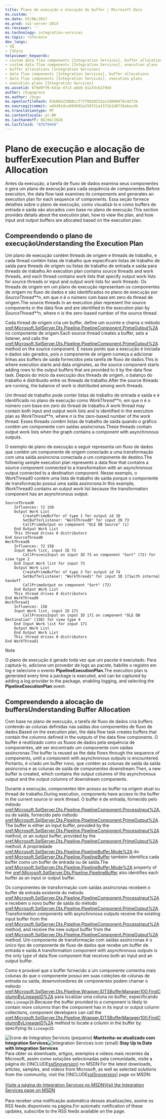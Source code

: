 ```yaml
---
title: Plano de execução e alocação de buffer | Microsoft Docs
ms.custom: ''
ms.date: 03/06/2017
ms.prod: sql-server-2014
ms.reviewer: ''
ms.technology: integration-services
ms.topic: reference
dev_langs:
- VB
- CSharp
helpviewer_keywords:
- custom data flow components [Integration Services], buffer allocations
- custom data flow components [Integration Services], execution plans
- buffer allocations [Integration Services]
- data flow components [Integration Services], buffer allocations
- data flow components [Integration Services], execution plans
- execution plans [Integration Services]
ms.assetid: 679d9ff0-641e-47c3-abb8-d1a7dcb279dd
author: chugugrace
ms.author: chugu
ms.openlocfilehash: 03b8bb22988ccf77f8920252ac2d600478c92f3b
ms.sourcegitcommit: ad4d92dce894592a259721a1571b1d8736abacdb
ms.translationtype: MT
ms.contentlocale: pt-BR
ms.lasthandoff: 08/04/2020
ms.locfileid: "87679449"
---
```

# <a name="execution-plan-and-buffer-allocation"></a><span data-ttu-id="2f8f8-102">Plano de execução e alocação de buffer</span><span class="sxs-lookup"><span data-stu-id="2f8f8-102">Execution Plan and Buffer Allocation</span></span>
  <span data-ttu-id="2f8f8-103">Antes da execução, a tarefa de fluxo de dados examina seus componentes e gera um plano de execução para cada sequência de componentes.</span><span class="sxs-lookup"><span data-stu-id="2f8f8-103">Before execution, the data flow task examines its components and generates an execution plan for each sequence of components.</span></span> <span data-ttu-id="2f8f8-104">Essa seção fornece detalhes sobre o plano de execução, como visualizá-lo e como buffers de entrada e saída são alocados com base no plano de execução.</span><span class="sxs-lookup"><span data-stu-id="2f8f8-104">This section provides details about the execution plan, how to view the plan, and how input and output buffers are allocated based on the execution plan.</span></span>  
  
## <a name="understanding-the-execution-plan"></a><span data-ttu-id="2f8f8-105">Compreendendo o plano de execução</span><span class="sxs-lookup"><span data-stu-id="2f8f8-105">Understanding the Execution Plan</span></span>  
 <span data-ttu-id="2f8f8-106">Um plano de execução contém threads de origem e threads de trabalho, e cada thread contém listas de trabalho que especificam listas de trabalho de saída para threads de origem ou listas de trabalho de entrada e saída para threads de trabalho.</span><span class="sxs-lookup"><span data-stu-id="2f8f8-106">An execution plan contains source threads and work threads, and each thread contains work lists that specify output work lists for source threads or input and output work lists for work threads.</span></span> <span data-ttu-id="2f8f8-107">Os threads de origem em um plano de execução representam os componentes de origem no fluxo de dados e são identificados no plano de execução por *SourceThread\*\*n*, em que *n* é o número com base em zero do thread de origem.</span><span class="sxs-lookup"><span data-stu-id="2f8f8-107">The source threads in an execution plan represent the source components in the data flow and are identified in the execution plan by *SourceThread\*\*n*, where *n* is the zero-based number of the source thread.</span></span>  
  
 <span data-ttu-id="2f8f8-108">Cada thread de origem cria um buffer, define um ouvinte e chama o método <xref:Microsoft.SqlServer.Dts.Pipeline.PipelineComponent.PrimeOutput%2A> no componente de origem.</span><span class="sxs-lookup"><span data-stu-id="2f8f8-108">Each source thread creates a buffer, sets a listener, and calls the <xref:Microsoft.SqlServer.Dts.Pipeline.PipelineComponent.PrimeOutput%2A> method on the source component.</span></span> <span data-ttu-id="2f8f8-109">É nesse ponto que a execução é iniciada e dados são gerados, pois o componente de origem começa a adicionar linhas aos buffers de saída fornecidos pela tarefa de fluxo de dados.</span><span class="sxs-lookup"><span data-stu-id="2f8f8-109">This is where execution starts and data originates, as the source component starts adding rows to the output buffers that are provided to it by the data flow task.</span></span> <span data-ttu-id="2f8f8-110">Depois do início da execução dos threads de origem, o balanço do trabalho é distribuído entre os threads de trabalho.</span><span class="sxs-lookup"><span data-stu-id="2f8f8-110">After the source threads are running, the balance of work is distributed among work threads.</span></span>  
  
 <span data-ttu-id="2f8f8-111">Um thread de trabalho pode conter listas de trabalho de entrada e saída e é identificado no plano de execução como *WorkThread\*\*n*, em que *n* é o número com base em zero do thread de trabalho.</span><span class="sxs-lookup"><span data-stu-id="2f8f8-111">A work thread may contain both input and output work lists and is identified in the execution plan as *WorkThread\*\*n*, where *n* is the zero-based number of the work thread.</span></span> <span data-ttu-id="2f8f8-112">Esses threads contêm listas de trabalho de saída quando o gráfico contém um componente com saídas assíncronas.</span><span class="sxs-lookup"><span data-stu-id="2f8f8-112">These threads contain output work lists when the graph contains a component with asynchronous outputs.</span></span>  
  
 <span data-ttu-id="2f8f8-113">O exemplo de plano de execução a seguir representa um fluxo de dados que contém um componente de origem conectado a uma transformação com uma saída assíncrona conectada a um componente de destino.</span><span class="sxs-lookup"><span data-stu-id="2f8f8-113">The following sample execution plan represents a data flow that contains a source component connected to a transformation with an asynchronous output connected to a destination component.</span></span> <span data-ttu-id="2f8f8-114">Nesse exemplo, o WorkThread0 contém uma lista de trabalho de saída porque o componente de transformação possui uma saída assíncrona.</span><span class="sxs-lookup"><span data-stu-id="2f8f8-114">In this example, WorkThread0 contains an output work list because the transformation component has an asynchronous output.</span></span>  
  
```  
SourceThread0   
    Influences: 72 158   
    Output Work List   
        CreatePrimeBuffer of type 1 for output id 10   
        SetBufferListener: "WorkThread0" for input ID 73   
        CallPrimeOutput on component "OLE DB Source" (1)   
    End Output Work List   
    This thread drives 0 distributors   
End SourceThread0   
WorkThread0   
    Influences: 72 158   
    Input Work list, input ID 73   
        CallProcessInput on input ID 73 on component "Sort" (72) for view type 2   
    End Input Work list for input 73   
    Output Work List   
        CreatePrimeBuffer of type 3 for output id 74   
        SetBufferListener: "WorkThread1" for input ID 171with internal handoff   
        CallPrimeOutput on component "Sort" (72)   
    End Output Work List   
    This thread drives 0 distributors   
End WorkThread0   
WorkThread1   
    Influences: 158   
    Input Work list, input ID 171  
        CallProcessInput on input ID 171 on component "OLE DB Destination" (158) for view type 4  
    End Input Work list for input 171   
    Output Work List   
    End Output Work List   
    This thread drives 0 distributors   
End WorkThread1  
```  
  
> [!NOTE]  
>  <span data-ttu-id="2f8f8-115">O plano de execução é gerado toda vez que um pacote é executado. Para capturá-lo, adicione um provedor de logs ao pacote, habilite o registro em log e selecione o evento **PipelineExecutionPlan**.</span><span class="sxs-lookup"><span data-stu-id="2f8f8-115">The execution plan is generated every time a package is executed, and can be captured by adding a log provider to the package, enabling logging, and selecting the **PipelineExecutionPlan** event.</span></span>  
  
## <a name="understanding-buffer-allocation"></a><span data-ttu-id="2f8f8-116">Compreendendo a alocação de buffers</span><span class="sxs-lookup"><span data-stu-id="2f8f8-116">Understanding Buffer Allocation</span></span>  
 <span data-ttu-id="2f8f8-117">Com base no plano de execução, a tarefa de fluxo de dados cria buffers contendo as colunas definidas nas saídas dos componentes de fluxo de dados.</span><span class="sxs-lookup"><span data-stu-id="2f8f8-117">Based on the execution plan, the data flow task creates buffers that contain the columns defined in the outputs of the data flow components.</span></span> <span data-ttu-id="2f8f8-118">O buffer é reutilizado como os fluxos de dados pela sequência de componentes, até ser encontrado um componente com saídas assíncronas.</span><span class="sxs-lookup"><span data-stu-id="2f8f8-118">The buffer is reused as the data flows through the sequence of components, until a component with asynchronous outputs is encountered.</span></span> <span data-ttu-id="2f8f8-119">Portanto, é criado um buffer novo, que contém as colunas de saída da saída assíncrona e as colunas de saída de componentes downstream.</span><span class="sxs-lookup"><span data-stu-id="2f8f8-119">Then, a new buffer is created, which contains the output columns of the asynchronous output and the output columns of downstream components.</span></span>  
  
 <span data-ttu-id="2f8f8-120">Durante a execução, componentes têm acesso ao buffer na origem atual ou thread de trabalho.</span><span class="sxs-lookup"><span data-stu-id="2f8f8-120">During execution, components have access to the buffer in the current source or work thread.</span></span> <span data-ttu-id="2f8f8-121">O buffer é de entrada, fornecido pelo método <xref:Microsoft.SqlServer.Dts.Pipeline.PipelineComponent.ProcessInput%2A>, ou de saída, fornecido pelo método <xref:Microsoft.SqlServer.Dts.Pipeline.PipelineComponent.PrimeOutput%2A>.</span><span class="sxs-lookup"><span data-stu-id="2f8f8-121">The buffer is either an input buffer, provided by the <xref:Microsoft.SqlServer.Dts.Pipeline.PipelineComponent.ProcessInput%2A> method, or an output buffer, provided by the <xref:Microsoft.SqlServer.Dts.Pipeline.PipelineComponent.PrimeOutput%2A> method.</span></span> <span data-ttu-id="2f8f8-122">A propriedade <xref:Microsoft.SqlServer.Dts.Pipeline.PipelineBuffer.Mode%2A> do <xref:Microsoft.SqlServer.Dts.Pipeline.PipelineBuffer> também identifica cada buffer como um buffer de entrada ou de saída.</span><span class="sxs-lookup"><span data-stu-id="2f8f8-122">The <xref:Microsoft.SqlServer.Dts.Pipeline.PipelineBuffer.Mode%2A> property of the <xref:Microsoft.SqlServer.Dts.Pipeline.PipelineBuffer> also identifies each buffer as an input or output buffer.</span></span>  
  
 <span data-ttu-id="2f8f8-123">Os componentes de transformação com saídas assíncronas recebem o buffer de entrada existente do método <xref:Microsoft.SqlServer.Dts.Pipeline.PipelineComponent.ProcessInput%2A> e recebem o novo buffer de saída do método <xref:Microsoft.SqlServer.Dts.Pipeline.PipelineComponent.PrimeOutput%2A>.</span><span class="sxs-lookup"><span data-stu-id="2f8f8-123">Transformation components with asynchronous outputs receive the existing input buffer from the <xref:Microsoft.SqlServer.Dts.Pipeline.PipelineComponent.ProcessInput%2A> method, and receive the new output buffer from the <xref:Microsoft.SqlServer.Dts.Pipeline.PipelineComponent.PrimeOutput%2A> method.</span></span> <span data-ttu-id="2f8f8-124">Um componente de transformação com saídas assíncronas é o único tipo de componente de fluxo de dados que recebe um buffer de entrada e saída.</span><span class="sxs-lookup"><span data-stu-id="2f8f8-124">A transformation component with asynchronous outputs is the only type of data flow component that receives both an input and an output buffer.</span></span>  
  
 <span data-ttu-id="2f8f8-125">Como é provável que o buffer fornecido a um componente contenha mais colunas do que o componente possui em suas coleções de colunas de entrada ou saída, desenvolvedores de componentes podem chamar o método <xref:Microsoft.SqlServer.Dts.Pipeline.Wrapper.IDTSBufferManager100.FindColumnByLineageID%2A> para localizar uma coluna no buffer, especificando seu `LineageID`.</span><span class="sxs-lookup"><span data-stu-id="2f8f8-125">Because the buffer provided to a component is likely to contain more columns than the component has in its input or output column collections, component developers can call the <xref:Microsoft.SqlServer.Dts.Pipeline.Wrapper.IDTSBufferManager100.FindColumnByLineageID%2A> method to locate a column in the buffer by specifying its `LineageID`.</span></span>  
  
<span data-ttu-id="2f8f8-126">![Ícone de Integration Services (pequeno)](../../media/dts-16.gif "Ícone do Integration Services (pequeno)")  **Mantenha-se atualizado com Integration Services**</span><span class="sxs-lookup"><span data-stu-id="2f8f8-126">![Integration Services icon (small)](../../media/dts-16.gif "Integration Services icon (small)")  **Stay Up to Date with Integration Services**</span></span><br /> <span data-ttu-id="2f8f8-127">Para obter os downloads, artigos, exemplos e vídeos mais recentes da Microsoft, assim como soluções selecionadas pela comunidade, visite a página do [!INCLUDE[ssISnoversion](../../../includes/ssisnoversion-md.md)] no MSDN:</span><span class="sxs-lookup"><span data-stu-id="2f8f8-127">For the latest downloads, articles, samples, and videos from Microsoft, as well as selected solutions from the community, visit the [!INCLUDE[ssISnoversion](../../../includes/ssisnoversion-md.md)] page on MSDN:</span></span><br /><br /> [<span data-ttu-id="2f8f8-128">Visite a página do Integration Services no MSDN</span><span class="sxs-lookup"><span data-stu-id="2f8f8-128">Visit the Integration Services page on MSDN</span></span>](https://go.microsoft.com/fwlink/?LinkId=136655)<br /><br /> <span data-ttu-id="2f8f8-129">Para receber uma notificação automática dessas atualizações, assine os RSS feeds disponíveis na página.</span><span class="sxs-lookup"><span data-stu-id="2f8f8-129">For automatic notification of these updates, subscribe to the RSS feeds available on the page.</span></span>  
  
  

